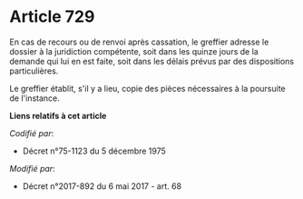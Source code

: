 # Article 729

En cas de recours ou de renvoi après cassation, le greffier adresse le dossier à la juridiction compétente, soit dans les
quinze jours de la demande qui lui en est faite, soit dans les délais prévus par des dispositions particulières. 

Le greffier établit, s'il y a lieu, copie des pièces nécessaires à la poursuite de l'instance.

**Liens relatifs à cet article**

_Codifié par_:

  - Décret n°75-1123 du 5 décembre 1975

_Modifié par_:

  - Décret n°2017-892 du 6 mai 2017 - art. 68

